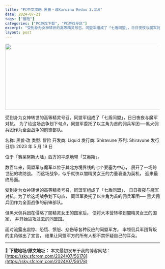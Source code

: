 ```yaml
---
title: "PC中文攻略 黑兽‧改Kuroinu Redux 3.31G"
date: 2024-07-21
tags: ["冒险"]
categories: ["PC游戏下载", "PC游戏专区"]
excerpt: "受到身为女神转世的高等精灵号召，同盟军组成了「七盾同盟」，日日夜夜与魔军对抗。 为了给这场战争划下句点，同盟军委托了以主角为首的佣兵军团──黑犬佣兵团作为全面战争的前锋部队。 名称: 黑兽‧改 类型: 冒险 开发商: Liquid 发行商: Shiravune 系列: Shiravune 发行日期:&hellip;"
layout: post
---
```


<img class="aligncenter size-full wp-image-56179" src="https://sky.sfcrom.com/wp-content/uploads/2024/07/2024072100242616.webp" alt="" width="660" height="215" />

受到身为女神转世的高等精灵号召，同盟军组成了「七盾同盟」，日日夜夜与魔军对抗。 为了给这场战争划下句点，同盟军委托了以主角为首的佣兵军团──黑犬佣兵团作为全面战争的前锋部队。

名称: 黑兽‧改
类型: 冒险
开发商: Liquid
发行商: Shiravune
系列: Shiravune
发行日期: 2023 年 5 月 19 日

位于「赛莱努斯大陆」西方的平原地带「艾奥斯」。

数百年来，同盟军与魔军以位于其北方境界线的七个要塞为中心，
展开了一场跨世纪的攻防战。
而这场战争，似乎就快以闇精灵女王的力量衰退为契机，
迎来最终局面。

受到身为女神转世的高等精灵号召，同盟军组成了「七盾同盟」，
日日夜夜与魔军对抗。为了给这场战争划下句点，
同盟军委托了以主角为首的佣兵军团──
黑犬佣兵团作为全面战争的前锋部队。

但黑犬佣兵团在侵略了闇精灵女王的国家后，
便将大本营转移到闇精灵女王的国家，
并开始进攻过去的同盟国。

面对流露出震惊、恐慌、愤怒、悲伤等各种反应的同盟军方，
率领佣兵军团背叛的主角做出了宣言，
结果让同盟军方的所有人都不禁怀疑自己的耳朵。

---
📖 **下载地址/原文地址：** 本文最初发布于我的博客网站：[https://sky.sfcrom.com/2024/07/56178](https://sky.sfcrom.com/2024/07/56178)
